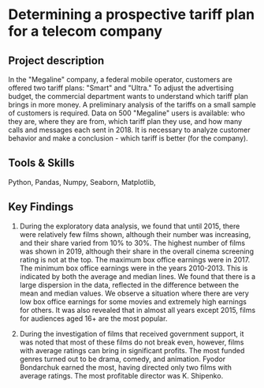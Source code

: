# Determining a prospective tariff plan for a telecom company

## Project description 
In the "Megaline" company, a federal mobile operator, customers are offered two tariff plans: "Smart" and "Ultra." To adjust the advertising budget, the commercial department wants to understand which tariff plan brings in more money. A preliminary analysis of the tariffs on a small sample of customers is required. Data on 500 "Megaline" users is available: who they are, where they are from, which tariff plan they use, and how many calls and messages each sent in 2018. It is necessary to analyze customer behavior and make a conclusion - which tariff is better (for the company).

## Tools & Skills
Python, Pandas, Numpy, Seaborn, Matplotlib, 

## Key Findings
1) During the exploratory data analysis, we found that until 2015, there were relatively few films shown, although their number was increasing, and their share varied from 10% to 30%. The highest number of films was shown in 2019, although their share in the overall cinema screening rating is not at the top. The maximum box office earnings were in 2017. The minimum box office earnings were in the years 2010-2013. This is indicated by both the average and median lines.
We found that there is a large dispersion in the data, reflected in the difference between the mean and median values. We observe a situation where there are very low box office earnings for some movies and extremely high earnings for others. It was also revealed that in almost all years except 2015, films for audiences aged 16+ are the most popular.

2) During the investigation of films that received government support, it was noted that most of these films do not break even, however, films with average ratings can bring in significant profits. The most funded genres turned out to be drama, comedy, and animation. Fyodor Bondarchuk earned the most, having directed only two films with average ratings. The most profitable director was K. Shipenko.
